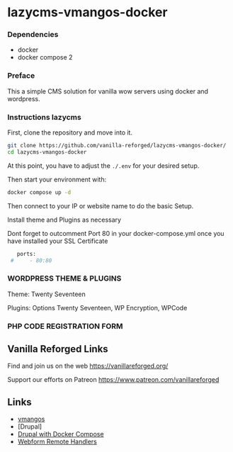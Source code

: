 # lazycms-vmangos-docker

### Dependencies

+ docker
+ docker compose 2

### Preface

This a simple CMS solution for vanilla wow servers using docker and wordpress.

### Instructions lazycms

First, clone the repository and move into it.

```sh
git clone https://github.com/vanilla-reforged/lazycms-vmangos-docker/
cd lazycms-vmangos-docker
```

At this point, you have to adjust the `./.env` for your desired setup.

Then start your environment with:

```sh
docker compose up -d
```

Then connect to your IP or website name to do the basic Setup.

Install theme and Plugins as necessary

Dont forget to outcomment Port 80 in your docker-compose.yml once you have installed your SSL Certificate

```sh
   ports:
 #     - 80:80
```

### WORDPRESS THEME & PLUGINS

Theme: Twenty Seventeen

Plugins: Options Twenty Seventeen, WP Encryption, WPCode

### PHP CODE REGISTRATION FORM



## Vanilla Reforged Links

Find and join us on the web https://vanillareforged.org/

Support our efforts on Patreon https://www.patreon.com/vanillareforged

## Links

- [vmangos](https://github.com/vmangos/core)
- [Drupal]
- [Drupal with Docker Compose](https://www.digitalocean.com/community/tutorials/how-to-install-drupal-with-docker-compose)
- [Webform Remote Handlers](https://www.drupal.org/project/webform_remote_handlers)
